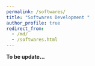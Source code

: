 ```yaml
---
permalink: /softwares/
title: "Softwares Development "
author_profile: true
redirect_from: 
  - /md/
  - /softwares.html
---
```


**To be update...**
